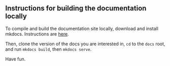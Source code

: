 ## Instructions for building the documentation locally

To compile and build the documentation site locally, download and install mkdocs. Instructions are <a href="https://www.mkdocs.org/#installation" target=_blank>here</a>.

Then, clone the version of the docs you are interested in, `cd` to the `docs` root, and run `mkdocs build`, then `mkdocs serve`.

Have fun.
